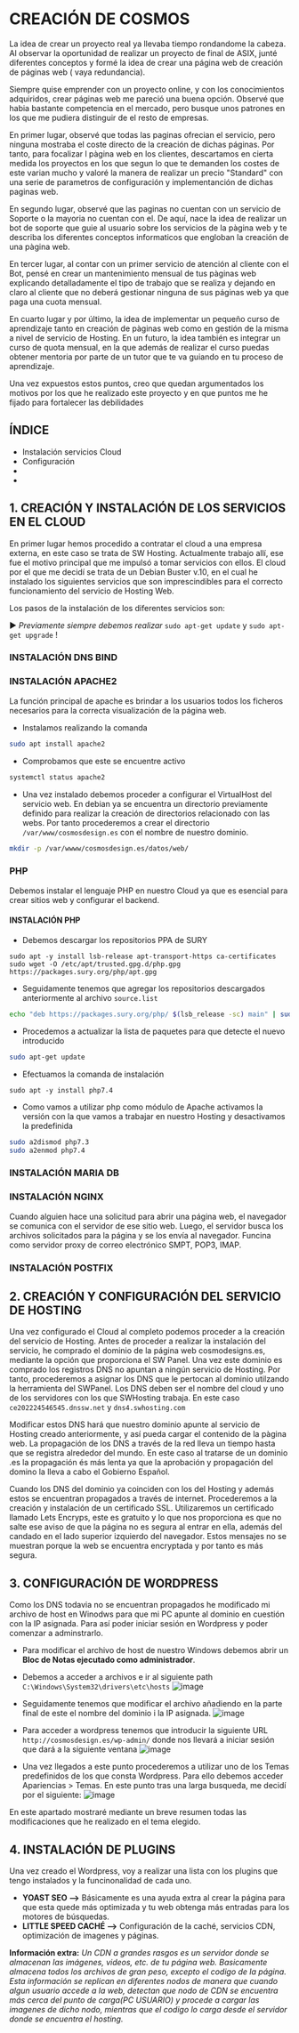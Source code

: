 # CREACIÓN DE COSMOS
La idea de crear un proyecto real ya llevaba tiempo rondandome la cabeza. Al observar la oportunidad de realizar un proyecto de final de ASIX, junté diferentes conceptos
y formé la idea de crear una página web de creación de páginas web ( vaya redundancia).

Siempre quise emprender con un proyecto online, y con los conocimientos adquiridos, crear páginas web me pareció una buena opción.
Observé que habia bastante competencia en el mercado, pero busque unos patrones en los que me pudiera distinguir de el resto de empresas.

En primer lugar, observé que todas las paginas ofrecian el servicio, pero ninguna mostraba el coste directo de la creación de dichas páginas. Por tanto, para focalizar l pàgina web en los clientes, descartamos en cierta medida los proyectos en los que segun lo que te demanden los costes de este varian mucho y valoré la manera de realizar un precio "Standard" con una serie de parametros de configuración y implementanción de dichas paginas web.

En segundo lugar, observé que las paginas no cuentan con un servicio de Soporte o la mayoria no cuentan con el. De aquí, nace la idea de realizar un bot de soporte que 
guie al usuario sobre los servicios de la pàgina web y te describa los diferentes conceptos informaticos que engloban la creación de una pàgina web.

En tercer lugar, al contar con un primer servicio de atención al cliente con el Bot, pensé en crear un mantenimiento mensual de tus pàginas web explicando detalladamente
el tipo de trabajo que se realiza y dejando en claro al cliente que no deberá gestionar ninguna de sus páginas web ya que paga una cuota mensual.

En cuarto lugar y por último, la idea de implementar un pequeño curso de aprendizaje tanto en creación de pàginas web como en gestión de la misma a nivel de servicio de 
Hosting. En un futuro, la idea también es integrar un curso de quota mensual, en la que además de realizar el curso puedas obtener mentoria por parte de un tutor que te 
va guiando en tu proceso de aprendizaje.

Una vez expuestos estos puntos, creo que quedan argumentados los motivos por los que he realizado este proyecto y en que puntos me he fijado para fortalecer las debilidades

## ÍNDICE
- Instalación servicios Cloud
- Configuración 
-
-

## 1. CREACIÓN Y INSTALACIÓN DE LOS SERVICIOS EN EL CLOUD
En primer lugar hemos procedido a contratar el cloud a una empresa externa, en este caso se trata de SW Hosting. Actualmente trabajo allí, ese fue el motivo principal
que me impulsó a tomar servicios con ellos.
El cloud por el que me decidí se trata de un Debian Buster v.10, en el cual he instalado los siguientes servicios que son imprescindibles para el correcto funcionamiento del servicio de Hosting Web.

Los pasos de la instalación de los diferentes servicios son:

▶️ _Previamente siempre debemos realizar_ `sudo apt-get update` y `sudo apt-get upgrade` !

### INSTALACIÓN DNS BIND

### INSTALACIÓN APACHE2
La función principal de apache es brindar a los usuarios todos los ficheros necesarios para la correcta visualización de la página web.
- Instalamos realizando la comanda
```sh
sudo apt install apache2
```
- Comprobamos que este se encuentre activo
```sh
systemctl status apache2
```
- Una vez instalado debemos proceder a configurar el VirtualHost del servicio web. En debian ya se encuentra un directorio previamente definido para realizar la creación de directorios relacionado con las webs. Por tanto procederemos a crear el directorio  `/var/www/cosmosdesign.es` con el nombre de nuestro dominio.
```sh
mkdir -p /var/wwww/cosmosdesign.es/datos/web/
```

### PHP
Debemos instalar el lenguaje PHP en nuestro Cloud ya que es esencial para crear sitios web y configurar el backend.
#### INSTALACIÓN PHP
 - Debemos descargar los repositorios PPA de SURY
 ```ls
sudo apt -y install lsb-release apt-transport-https ca-certificates 
sudo wget -O /etc/apt/trusted.gpg.d/php.gpg https://packages.sury.org/php/apt.gpg
 ```
 - Seguidamente tenemos que agregar los repositorios descargados anteriormente al archivo `source.list`
 ```sh
 echo "deb https://packages.sury.org/php/ $(lsb_release -sc) main" | sudo tee /etc/apt/sources.list.d/php.list
 ```
 - Procedemos a actualizar la lista de paquetes para que detecte el nuevo introducido
 ```sh
 sudo apt-get update
 ```
 - Efectuamos la comanda de instalación
 ```
 sudo apt -y install php7.4
 ```
 - Como vamos a utilizar php como módulo de Apache activamos la versión con la que vamos a trabajar en nuestro Hosting y desactivamos la predefinida
 ```sh
sudo a2dismod php7.3
sudo a2enmod php7.4
 ```
 

 
### INSTALACIÓN MARIA DB



### INSTALACIÓN NGINX
Cuando alguien hace una solicitud para abrir una página web, el navegador se comunica con el servidor de ese sitio web. Luego, el servidor busca los archivos solicitados para la página y se los envía al navegador.
Funcina como servidor proxy de correo electrónico SMPT, POP3, IMAP.

### INSTALACIÓN POSTFIX


## 2. CREACIÓN Y CONFIGURACIÓN DEL SERVICIO DE HOSTING
Una vez configurado el Cloud al completo podemos proceder a la creación del servicio de Hosting.
Antes de proceder a realizar la instalación del servicio, he comprado el dominio de la página web cosmodesigns.es, mediante la opción que proporciona el SW Panel.
Una vez este dominio es comprado los registros DNS no apuntan a ningún servicio de Hosting. Por tanto, procederemos a asignar los DNS que le pertocan al dominio 
utilzando la herramienta del SWPanel. Los DNS deben ser el nombre del cloud y uno de los servidores con los que SWHosting trabaja. 
En este caso `ce202224546545.dnssw.net` y `dns4.swhosting.com`

Modificar estos DNS hará que nuestro dominio apunte al servicio de Hosting creado anteriormente, y así pueda cargar el contenido de la pàgina web. La propagación de 
los DNS a través de la red lleva un tiempo hasta que se registra alrededor del mundo.
En este caso al tratarse de un dominio .es la propagación és más lenta ya que la aprobación y propagación del domino la lleva a cabo el Gobierno Español.

Cuando los DNS del dominio ya coinciden con los del Hosting y además estos se encuentran propagados a través de internet. Procederemos a la creación y instalación 
de un certificado SSL. Utilizaremos un certificado llamado Lets Encryps, este es gratuito y lo que nos proporciona es que no salte ese aviso de que la página no es segura al entrar en ella, además del candado en el lado superior izquierdo del navegador. Estos mensajes no se muestran porque la web se encuentra encryptada y por tanto es más segura.



## 3. CONFIGURACIÓN DE WORDPRESS
Como los DNS todavia no se encuentran propagados he modificado mi archivo de host en Winodws para que mi PC apunte al dominio en cuestión con la IP asignada. Para así poder iniciar sesión en Wordpress y poder comenzar a adminstrarlo.
- Para modificar el archivo de host de nuestro Windows debemos abrir un **Bloc de Notas ejecutado como administrador**.

- Debemos a acceder a archivos e ir al siguiente path `C:\Windows\System32\drivers\etc\hosts`
![image](https://user-images.githubusercontent.com/73543470/166690231-7ee73ff2-cfd1-44e2-a867-576e8508df43.png)

- Seguidamente tenemos que modificar el archivo añadiendo en la parte final de este el nombre del dominio i la IP asignada.
![image](https://user-images.githubusercontent.com/73543470/166690357-da34c6d3-c106-4735-a6c2-567d0d198303.png)

- Para acceder a wordpress tenemos que introducir la siguiente URL `http://cosmosdesign.es/wp-admin/` donde nos llevará a iniciar sesión que dará a la siguiente ventana
![image](https://user-images.githubusercontent.com/73543470/166509748-f8182557-7336-4fbb-b21e-98d8467e90e0.png)

- Una vez llegados a este punto procederemos a utilizar uno de los Temas predefinidos de los que consta Wordpress. Para ello debemos acceder Apariencias > Temas. En este punto tras una larga busqueda, me decidí por el siguiente:
![image](https://user-images.githubusercontent.com/73543470/166525726-202a64c7-8ebc-4232-a60e-1a01050b5f42.png)

En este apartado mostraré mediante un breve resumen todas las modificaciones que he realizado en el tema elegido.

## 4. INSTALACIÓN DE PLUGINS

Una vez creado el Wordpress, voy a realizar una lista con los plugins que tengo instalados y la funcinonalidad de cada uno.

- **YOAST SEO -->** Básicamente es una ayuda extra al crear la página para que esta quede más optimizada y tu web obtenga más entradas para los motores de búsquedas.
- **LITTLE SPEED CACHÉ -->** Configuración de la caché, servicios CDN, optimización de imagenes y páginas.


**Información extra:** _Un CDN a grandes rasgos es un servidor donde se almacenan las imágenes, videos, etc. de tu página web. Basicamente almacena todos los archivos de gran peso, excepto el codigo de la página. Esta información se replican en diferentes nodos de manera que cuando algun usuario accede a la web, detectan que nodo de CDN se encuentra más cerca del punto de carga(PC USUARIO) y procede a cargar las imagenes de dicho nodo, mientras que el codigo lo carga desde el servidor donde se encuentra el hosting._



